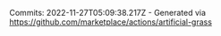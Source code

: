 Commits: 2022-11-27T05:09:38.217Z - Generated via https://github.com/marketplace/actions/artificial-grass
<br>
